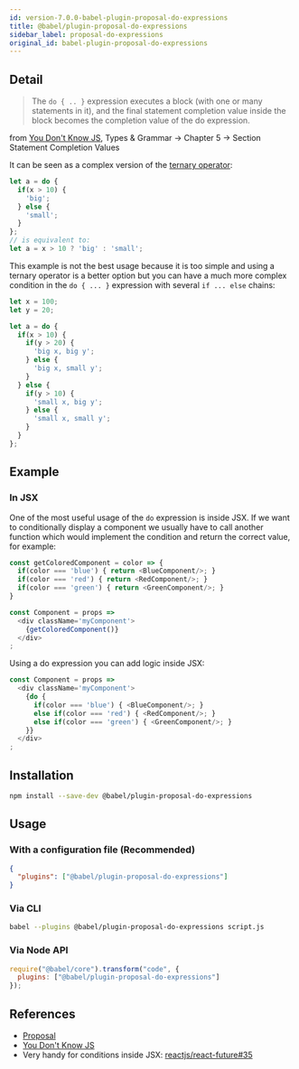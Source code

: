 ```yaml
---
id: version-7.0.0-babel-plugin-proposal-do-expressions
title: @babel/plugin-proposal-do-expressions
sidebar_label: proposal-do-expressions
original_id: babel-plugin-proposal-do-expressions
---
```


## Detail

> The `do { .. }` expression executes a block (with one or many statements in it), and the final statement completion value inside the block becomes the completion value of the do expression.

from [You Don't Know JS](https://github.com/getify/You-Dont-Know-JS/blob/1st-ed/types%20%26%20grammar/ch5.md#statement-completion-values), Types & Grammar -> Chapter 5 -> Section Statement Completion Values

It can be seen as a complex version of the [ternary operator](http://mdn.io/ternary):

```js
let a = do {
  if(x > 10) {
    'big';
  } else {
    'small';
  }
};
// is equivalent to:
let a = x > 10 ? 'big' : 'small';
```


This example is not the best usage because it is too simple and using a ternary operator is a better option but you can have a much more complex condition in the `do { ... }` expression with several `if ... else` chains:

```js
let x = 100;
let y = 20;

let a = do {
  if(x > 10) {
    if(y > 20) {
      'big x, big y';
    } else {
      'big x, small y';
    }
  } else {
    if(y > 10) {
      'small x, big y';
    } else {
      'small x, small y';
    }
  }
};
```

## Example

### In JSX
One of the most useful usage of the `do` expression is inside JSX. If we want to conditionally display a component we usually have to call another function which would implement the condition and return the correct value, for example:

```js
const getColoredComponent = color => {
  if(color === 'blue') { return <BlueComponent/>; }
  if(color === 'red') { return <RedComponent/>; }
  if(color === 'green') { return <GreenComponent/>; }
}

const Component = props =>
  <div className='myComponent'>
    {getColoredComponent()}
  </div>
;
```

Using a do expression you can add logic inside JSX:

```js
const Component = props =>
  <div className='myComponent'>
    {do {
      if(color === 'blue') { <BlueComponent/>; }
      else if(color === 'red') { <RedComponent/>; }
      else if(color === 'green') { <GreenComponent/>; }
    }}
  </div>
;
```


## Installation

```sh
npm install --save-dev @babel/plugin-proposal-do-expressions
```

## Usage

### With a configuration file (Recommended)

```json
{
  "plugins": ["@babel/plugin-proposal-do-expressions"]
}
```

### Via CLI

```sh
babel --plugins @babel/plugin-proposal-do-expressions script.js
```

### Via Node API

```javascript
require("@babel/core").transform("code", {
  plugins: ["@babel/plugin-proposal-do-expressions"]
});
```

## References
- [Proposal](https://github.com/tc39/proposal-do-expressions)
- [You Don't Know JS](https://github.com/getify/You-Dont-Know-JS/blob/1st-ed/types%20%26%20grammar/ch5.md#statement-completion-values)
- Very handy for conditions inside JSX: [reactjs/react-future#35](https://github.com/reactjs/react-future/issues/35#issuecomment-120009203)

